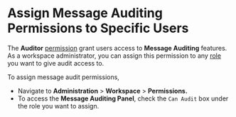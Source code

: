 # Assign Message Auditing Permissions to Specific Users

The **Auditor** [permission](../workspace-administration/permissions/) grant users access to **Message Auditing** features. As a workspace administrator, you can assign this permission to any [role ](../workspace-administration/permissions/#roles)you want to give audit access to.

To assign message audit permissions,

* Navigate to **Administration** > **Workspace** > **Permissions.**
* To access the **Message Auditing Panel**, check the `Can Audit` box under the role you want to assign.
